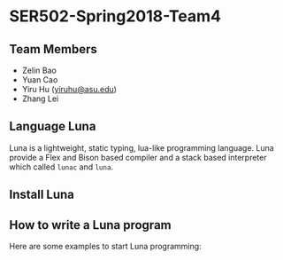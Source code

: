 # SER502-Spring2018-Team4

## Team Members
- Zelin Bao
- Yuan Cao
- Yiru Hu (yiruhu@asu.edu)
- Zhang Lei

## Language Luna
Luna is a lightweight, static typing, lua-like programming language. Luna provide a Flex and Bison based compiler and a stack based interpreter which called `lunac` and `luna`.

## Install Luna

## How to write a Luna program
Here are some examples to start Luna programming:
```
```
